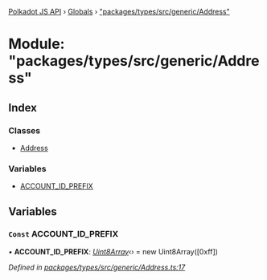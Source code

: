 [Polkadot JS API](../README.md) › [Globals](../globals.md) › ["packages/types/src/generic/Address"](_packages_types_src_generic_address_.md)

# Module: "packages/types/src/generic/Address"

## Index

### Classes

* [Address](../classes/_packages_types_src_generic_address_.address.md)

### Variables

* [ACCOUNT_ID_PREFIX](_packages_types_src_generic_address_.md#const-account_id_prefix)

## Variables

### `Const` ACCOUNT_ID_PREFIX

• **ACCOUNT_ID_PREFIX**: *[Uint8Array](../classes/_packages_types_src_codec_raw_.raw.md#static-uint8array)‹›* = new Uint8Array([0xff])

*Defined in [packages/types/src/generic/Address.ts:17](https://github.com/polkadot-js/api/blob/2395401a2b/packages/types/src/generic/Address.ts#L17)*
